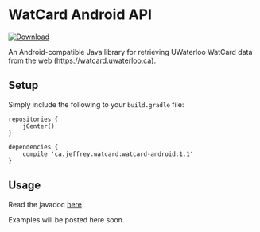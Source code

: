 # WatCard Android API
[ ![Download](https://api.bintray.com/packages/jeffreyca/maven/watcard-java-api/images/download.svg) ](https://bintray.com/jeffreyca/maven/watcard-java-api/_latestVersion)

An Android-compatible Java library for retrieving UWaterloo WatCard data from the web (https://watcard.uwaterloo.ca).

## Setup
Simply include the following to your `build.gradle` file:

```
repositories {
    jCenter()
}

dependencies {
    compile 'ca.jeffrey.watcard:watcard-android:1.1'
}
```

## Usage

Read the javadoc [here](https://jeffreyca.github.io/watcard-java-api/).

Examples will be posted here soon.
